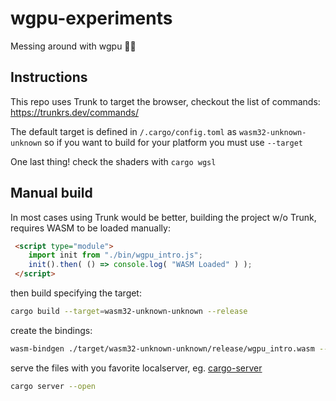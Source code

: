 # wgpu-experiments

Messing around with wgpu 🦀🔺

## Instructions

This repo uses Trunk to target the browser, checkout the list of commands: <https://trunkrs.dev/commands/>

The default target is defined in `/.cargo/config.toml` as `wasm32-unknown-unknown` so if you want to build for your platform you must use `--target`

One last thing! check the shaders with `cargo wgsl`

## Manual build

In most cases using Trunk would be better, building the project w/o Trunk, requires WASM to be loaded manually:

```html
 <script type="module">
    import init from "./bin/wgpu_intro.js";
    init().then( () => console.log( "WASM Loaded" ) );
 </script>
```

then build specifying the target:

```bash
cargo build --target=wasm32-unknown-unknown --release
```

create the bindings:

```bash
wasm-bindgen ./target/wasm32-unknown-unknown/release/wgpu_intro.wasm --out-dir ./bin --target web
```

serve the files with you favorite localserver, eg. [cargo-server](https://crates.io/crates/cargo-server)

```bash
cargo server --open
```
